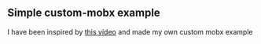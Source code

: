 ## Simple custom-mobx example

I have been inspired by [this video](https://youtu.be/60atB_8FKkM) and made my own custom mobx example
